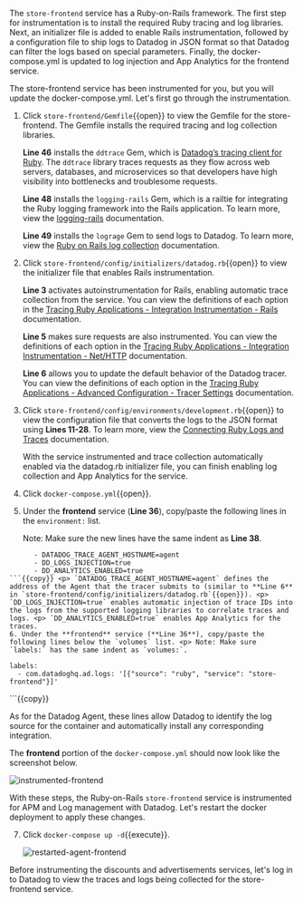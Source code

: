 The `store-frontend` service has a Ruby-on-Rails framework. The first step for instrumentation is to install the required Ruby tracing and log libraries. Next, an initializer file is added to enable Rails instrumentation, followed by a configuration file to ship logs to Datadog in JSON format so that Datadog can filter the logs based on special parameters. Finally, the docker-compose.yml is updated to log injection and App Analytics for the frontend service. 

The store-frontend service has been instrumented for you, but you will update the docker-compose.yml. Let's first go through the instrumentation.

1. Click `store-frontend/Gemfile`{{open}} to view the Gemfile for the store-frontend. The Gemfile installs the required tracing and log collection libraries.<p> **Line 46** installs the `ddtrace` Gem, which is <a href="https://docs.datadoghq.com/tracing/setup/ruby/" target="_blank">Datadog’s tracing client for Ruby</a>. The `ddtrace` library traces requests as they flow across web servers, databases, and microservices so that developers have high visibility into bottlenecks and troublesome requests. <p>**Line 48** installs the `logging-rails` Gem, which is a railtie for integrating the Ruby logging framework into the Rails application. To learn more, view the <a href="https://github.com/TwP/logging-rails" target="_blank">logging-rails</a> documentation. <p>**Line 49** installs the `lograge` Gem to send logs to Datadog. To learn more, view the <a href="https://docs.datadoghq.com/logs/log_collection/ruby/#setup" target="_blank">Ruby on Rails log collection</a> documentation.

2. Click `store-frontend/config/initializers/datadog.rb`{{open}} to view the initializer file that enables Rails instrumentation. <p>**Line 3** activates autoinstrumentation for Rails, enabling automatic trace collection from the service. You can view the definitions of each option in the <a href="https://docs.datadoghq.com/tracing/setup/ruby/#rails" target="_blank">Tracing Ruby Applications - Integration Instrumentation - Rails</a> documentation. <p>**Line 5** makes sure requests are also instrumented. You can view the definitions of each option in the <a href="https://docs.datadoghq.com/tracing/setup/ruby/#net-http" target="_blank">Tracing Ruby Applications - Integration Instrumentation - Net/HTTP</a> documentation. <p>**Line 6** allows you to update the default behavior of the Datadog tracer. You can view the definitions of each option in the <a href="https://docs.datadoghq.com/tracing/setup/ruby/#advanced-configuration" target="_blank">Tracing Ruby Applications - Advanced Configuration - Tracer Settings</a> documentation.

3. Click `store-frontend/config/environments/development.rb`{{open}} to view the configuration file that converts the logs to the JSON format using **Lines 11-28**. To learn more, view the <a href="https://docs.datadoghq.com/tracing/connect_logs_and_traces/ruby/?tab=lograge#automatic-trace-id-injection" target="_blank">Connecting Ruby Logs and Traces</a> documentation. <p> With the service instrumented and trace collection automatically enabled via the datadog.rb initializer file, you can finish enabling log collection and App Analytics for the service.

4. Click `docker-compose.yml`{{open}}. 
5. Under the **frontend** service (**Line 36**), copy/paste the following lines in the `environment:` list. <p> Note: Make sure the new lines have the same indent as **Line 38**.
```
      - DATADOG_TRACE_AGENT_HOSTNAME=agent
      - DD_LOGS_INJECTION=true
      - DD_ANALYTICS_ENABLED=true
```{{copy}} <p> `DATADOG_TRACE_AGENT_HOSTNAME=agent` defines the address of the Agent that the tracer submits to (similar to **Line 6** in `store-frontend/config/initializers/datadog.rb`{{open}}). <p> `DD_LOGS_INJECTION=true` enables automatic injection of trace IDs into the logs from the supported logging libraries to correlate traces and logs. <p> `DD_ANALYTICS_ENABLED=true` enables App Analytics for the traces.
6. Under the **frontend** service (**Line 36**), copy/paste the following lines below the `volumes` list. <p> Note: Make sure `labels:` has the same indent as `volumes:`. 
```
    labels:
      - com.datadoghq.ad.logs: '[{"source": "ruby", "service": "store-frontend"}]'
```{{copy}} <p> As for the Datadog Agent, these lines allow Datadog to identify the log source for the container and automatically install any corresponding integration. <p> The **frontend** portion of the `docker-compose.yml` should now look like  the screenshot below. <p> ![instrumented-frontend](instrumentapp2/assets/instrumented-frontend.png) <p> With these steps, the Ruby-on-Rails `store-frontend` service is instrumented for APM and Log management with Datadog. Let's restart the docker deployment to apply these changes.

7. Click `docker-compose up -d`{{execute}}. <p> ![restarted-agent-frontend](instrumentapp2/assets/restarted-agent-frontend.png)

Before instrumenting the discounts and advertisements services, let's log in to Datadog to view the traces and logs being collected for the store-frontend service. 